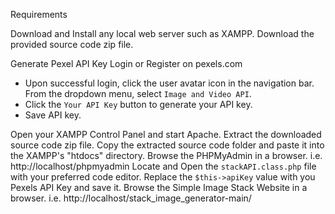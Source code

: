Requirements

Download and Install any local web server such as XAMPP.
Download the provided source code zip file.

Generate Pexel API Key
Login or Register on pexels.com
 - Upon successful login, click the user avatar icon in the navigation bar. From the dropdown menu, select `Image and Video API`.
 - Click the `Your API Key` button to generate your API key.
 - Save API key.

Open your XAMPP Control Panel and start Apache.
Extract the downloaded source code zip file.
Copy the extracted source code folder and paste it into the XAMPP's "htdocs" directory.
Browse the PHPMyAdmin in a browser. i.e. http://localhost/phpmyadmin
Locate and Open the `stackAPI.class.php` file with your preferred code editor.
Replace the `$this->apiKey` value with you Pexels API Key and save it.
Browse the Simple Image Stack Website in a browser. i.e. http://localhost/stack_image_generator-main/
